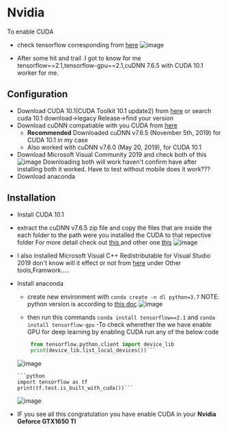 # Nvidia

To enable CUDA 

* check tensorflow corresponding from [here](https://www.tensorflow.org/install/source_windows)
 ![image](https://user-images.githubusercontent.com/60976631/122642620-f7218c00-d128-11eb-876b-1768dc3f8fa0.png)

* After some hit and trail .I got to know for me tensorflow==2.1,tensorflow-gpu==2.1,cuDNN 7.6.5 with CUDA 10.1 worker for me.

## Configuration
- Download CUDA 10.1(CUDA Toolkit 10.1 update2) from [here](https://developer.nvidia.com/cuda-toolkit-archive)
or search cuda 10.1 download->legacy Release->find your version
- Download cuDNN compatiable with you CUDA from [here](https://developer.nvidia.com/rdp/cudnn-archive)
  * **Recommended** Downloaded cuDNN v7.6.5 (November 5th, 2019) for CUDA 10.1 in my case 
  * Also worked with cuDNN v7.6.0 (May 20, 2019), for CUDA 10.1
- Download Microsoft Visual Community 2019 and check both of this  ![image](https://user-images.githubusercontent.com/60976631/122642464-22f04200-d128-11eb-8621-13f66b564998.png)
   Downloading both will work haven't confirm have after installing both it worked. Have to test without mobile does it work???
- Download anaconda 
## Installation
- Install CUDA 10.1
- extract the cuDNN v7.6.5 zip file and copy the files that are inside the each folder to the path were you installed the CUDA to that repective folder
  For more detail check out [ this ](https://medium.com/analytics-vidhya/installing-tensorflow-cuda-cudnn-for-nvidia-geforce-gtx-1650-ti-onwindow-10-99ca25020d6c) and other one [this](https://docs.nvidia.com/deeplearning/cudnn/archives/cudnn_765/cudnn-install/index.html#install-windows) ![image](https://user-images.githubusercontent.com/60976631/122642662-351eb000-d129-11eb-9936-f42d54010e97.png)
- I also installed Microsoft Visual C++ Redistributable for Visual Studio 2019 don't know will it effect or not from [here](https://visualstudio.microsoft.com/downloads/) under Other tools,Framwork.....
- Install anaconda 
  * create new environment with `conda create -n dl python=3.7` NOTE: python version is according to [this doc](https://www.tensorflow.org/install/source_windows)
   ![image](https://user-images.githubusercontent.com/60976631/122643093-731cd380-d12b-11eb-98b6-b5e645658c0e.png)
  * then run this  commands `conda install tensorflow==2.1` and `conda install tensorflow-gpu` 
-To check wherether the we have enable GPU for deep learning by enabling CUDA run any of the below code
       
       ```python
        from tensorflow.python.client import device_lib
        print(device_lib.list_local_devices())```
  ![image](https://user-images.githubusercontent.com/60976631/122643363-0f93a580-d12d-11eb-8168-e180455b14b8.png)

      ```python
      import tensorflow as tf
      print(tf.test.is_built_with_cuda())```
  ![image](https://user-images.githubusercontent.com/60976631/122643410-4ec1f680-d12d-11eb-8ba6-024de83acf1d.png)
 - IF you see all this congratulation you have enable CUDA in your **Nvidia Geforce GTX1650 TI**

